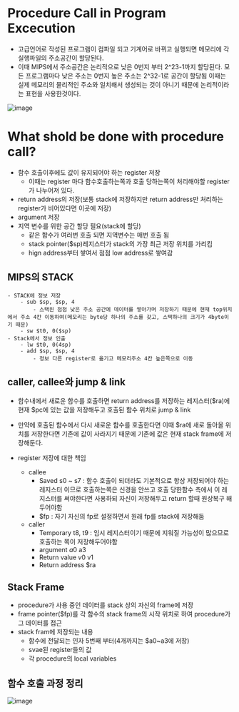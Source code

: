 # Procedure Call in Program Excecution
* 고급언어로 작성된 프로그램이 컴파일 되고 기계어로 바뀌고 실행되면 메모리에 각 실행파일의 주소공간이 할당된다.
* 이때 MIPS에서 주소공간은 논리적으로 낮은 0번지 부터 2^23-1까지 할당된다. 모든 프로그램마다 낮은 주소는 0번지 높은 주소는 2^32-1로 공간이 할당됨 이때는 실제 메모리의 물리적인 주소와 일치해서 생성되는 것이 아니기 때문에 논리적이라는 표현을 사용한것이다.

![image](https://user-images.githubusercontent.com/76929823/141066257-8052364b-ce14-48d1-aa53-78a8162cf3ec.png)

# What shold be done with procedure call?
- 함수 호출이후에도 값이 유지되어야 하는 register 저장
    - 이때는 register 마다 함수호출하는쪽과 호출 당하는쪽이 처리해야할 register가 나누어져 있다.
- return address의 저장(보통 stack에 저장하지만 return address만 처리하는 register가 비어있다면 이곳에 저장)
- argument 저장
- 지역 변수를 위한 공간 할당 필요(stack에 할당)
    - 같은 함수가 여러번 호출 되면 지역변수는 매번 호출 됨
    - stack pointer($sp)레지스터가 stack의 가장 최근 저장 위치를 가리킴
    - hign address부터 쌓여서 점점 low address로 쌓여감
## MIPS의 STACK
    - STACK에 정보 저장
        - sub $sp, $sp, 4
            - 스택읜 점점 낮은 주소 공간에 데이터를 쌓아가며 저장하기 때문에 현재 top위치에서 주소 4칸 이동하여(메모리는 byte당 하나의 주소를 갖고, 스택하나의 크기가 4byte이기 때문)
        - sw $t0, 0($sp)
    - Stack에서 정보 인출
        - lw $t0, 0(4sp)
        - add $sp, $sp, 4
            - 정보 다른 register로 옮기고 메모리주소 4칸 높은쪽으로 이동


## caller, callee와 jump & link
- 함수내에서 새로운 함수를 호출하면 return address를 저장하는 레지스터($ra)에 현재 $pc에 있는 값을 저장해두고 호출된 함수 위치로 jump & link
- 만약에 호출된 함수에서 다시 새로운 함수를 호출한다면 이때 $ra에 새로 돌아올 위치를 저장한다면 기존에 값이 사라지기 때문에 기존에 값은 현재 stack frame에 저장해둔다.

- register 저장에 대한 책임
    - callee
        - Saved s0 ~ s7 : 함수 호출이 되더라도 기본적으로 항상 저장되어야 하는 레지스터 이므로 호출하는쪽은 신경을 안쓰고 호출 당한함수 측에서 이 레지스터를 써야한다면 사용하되 자신이 저장해두고 return 할때 원상복구 해두어야함
        - $fp : 자기 자신의 fp로 설정하면서 원래 fp를 stack에 저장해둠
    - caller
        - Temporary t8, t9 : 임시 레지스터이기 때문에 지워질 가능성이 많으므로 호출하는 쪽이 저장해두어야함
        - argument $a0~$a3
        - Return value $v0~$v1
        - Return address $ra
        


## Stack Frame
- procedure가 사용 중인 데이터를 stack 상의 자신의 frame에 저장
- frame pointer($fp)를 각 함수의 stack frame의 시작 위치로 하여 procedure가 그 데이터를 접근
- stack fram에 저장되는 내용
    - 함수에 전달되는 인자 5번째 부터(4개까지는 $a0~a3에 저장)
    - svae된 register들의 값
    - 각 procedure의 local variables


## 함수 호출 과정 정리
![image](https://user-images.githubusercontent.com/76929823/141151314-2b47ad71-ce98-4bf9-9122-01706e674fd2.png)
